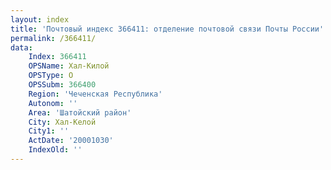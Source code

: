 ```yaml
---
layout: index
title: 'Почтовый индекс 366411: отделение почтовой связи Почты России'
permalink: /366411/
data:
    Index: 366411
    OPSName: Хал-Килой
    OPSType: О
    OPSSubm: 366400
    Region: 'Чеченская Республика'
    Autonom: ''
    Area: 'Шатойский район'
    City: Хал-Келой
    City1: ''
    ActDate: '20001030'
    IndexOld: ''
---
```

